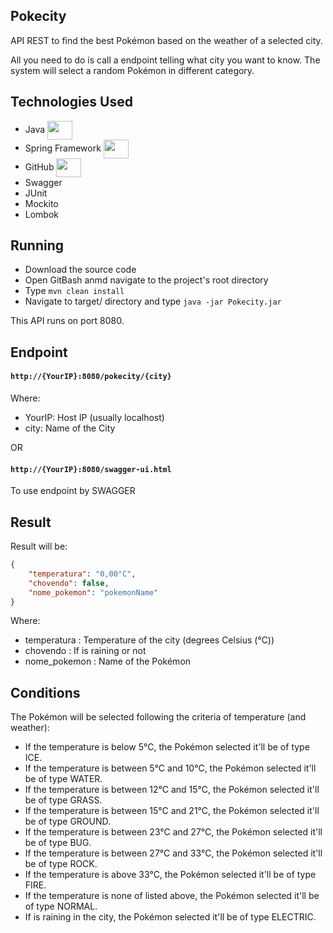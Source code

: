 ## Pokecity

API REST to find the best Pokémon based on the weather of a selected city.

All you need to do is call a endpoint telling what city you want to know. The system will select a random Pokémon in different category.

## Technologies Used

- Java <img align="center" height="30" width="40" src="https://cdn.jsdelivr.net/gh/devicons/devicon/icons/java/java-original.svg" />  
- Spring Framework <img align="center" height="30" width="40" src="https://cdn.jsdelivr.net/gh/devicons/devicon/icons/spring/spring-original-wordmark.svg" />
- GitHub <img align="center" height="30" width="40" src="https://cdn.jsdelivr.net/gh/devicons/devicon/icons/github/github-original-wordmark.svg" />
- Swagger
- JUnit
- Mockito
- Lombok

## Running

- Download the source code
- Open GitBash anmd navigate to the project's root directory
- Type ` mvn clean install `
- Navigate to target/ directory and type `java -jar Pokecity.jar`

This API runs on port 8080.

## Endpoint

#### `http://{YourIP}:8080/pokecity/{city}`

Where:
- YourIP: Host IP (usually localhost)
- city: Name of the City

OR

#### `http://{YourIP}:8080/swagger-ui.html`

To use endpoint by SWAGGER

## Result

Result will be:

~~~~JSON
{
    "temperatura": "0,00°C",
    "chovendo": false,
    "nome_pokemon": "pokemonName"
}
~~~~

Where:
- temperatura : Temperature of the city (degrees Celsius (°C))
- chovendo : If is raining or not
- nome_pokemon : Name of the Pokémon

## Conditions

The Pokémon will be selected following the criteria of temperature (and weather):
- If the temperature is below 5°C, the Pokémon selected it'll be of type ICE.
- If the temperature is between 5°C and 10°C, the Pokémon selected it'll be of type WATER.
- If the temperature is between 12°C and 15°C, the Pokémon selected it'll be of type GRASS.
- If the temperature is between 15°C and 21°C, the Pokémon selected it'll be of type GROUND.
- If the temperature is between 23°C and 27°C, the Pokémon selected it'll be of type BUG.
- If the temperature is between 27°C and 33°C, the Pokémon selected it'll be of type ROCK.
- If the temperature is above 33°C, the Pokémon selected it'll be of type FIRE.
- If the temperature is none of listed above, the Pokémon selected it'll be of type NORMAL.
- If is raining in the city, the Pokémon selected it'll be of type ELECTRIC.
